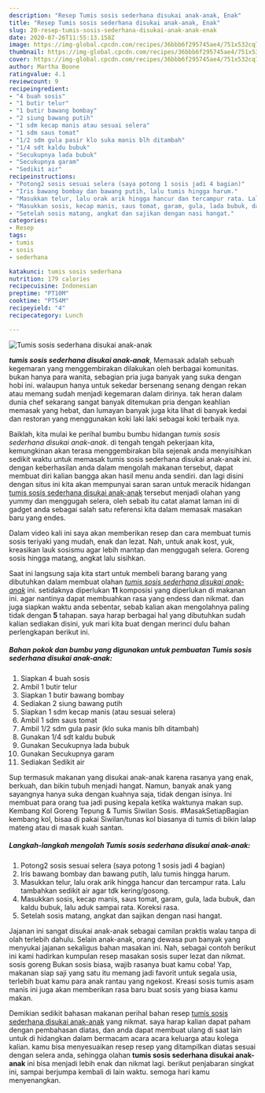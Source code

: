 ```yaml
---
description: "Resep Tumis sosis sederhana disukai anak-anak, Enak"
title: "Resep Tumis sosis sederhana disukai anak-anak, Enak"
slug: 20-resep-tumis-sosis-sederhana-disukai-anak-anak-enak
date: 2020-07-26T11:55:13.158Z
image: https://img-global.cpcdn.com/recipes/36bbb6f295745ae4/751x532cq70/tumis-sosis-sederhana-disukai-anak-anak-foto-resep-utama.jpg
thumbnail: https://img-global.cpcdn.com/recipes/36bbb6f295745ae4/751x532cq70/tumis-sosis-sederhana-disukai-anak-anak-foto-resep-utama.jpg
cover: https://img-global.cpcdn.com/recipes/36bbb6f295745ae4/751x532cq70/tumis-sosis-sederhana-disukai-anak-anak-foto-resep-utama.jpg
author: Martha Boone
ratingvalue: 4.1
reviewcount: 9
recipeingredient:
- "4 buah sosis"
- "1 butir telur"
- "1 butir bawang bombay"
- "2 siung bawang putih"
- "1 sdm kecap manis atau sesuai selera"
- "1 sdm saus tomat"
- "1/2 sdm gula pasir klo suka manis blh ditambah"
- "1/4 sdt kaldu bubuk"
- "Secukupnya lada bubuk"
- "Secukupnya garam"
- "Sedikit air"
recipeinstructions:
- "Potong2 sosis sesuai selera (saya potong 1 sosis jadi 4 bagian)"
- "Iris bawang bombay dan bawang putih, lalu tumis hingga harum."
- "Masukkan telur, lalu orak arik hingga hancur dan tercampur rata. Lalu tambahkan sedikit air agar tdk kering/gosong."
- "Masukkan sosis, kecap manis, saus tomat, garam, gula, lada bubuk, dan kaldu bubuk, lalu aduk sampai rata. Koreksi rasa."
- "Setelah sosis matang, angkat dan sajikan dengan nasi hangat."
categories:
- Resep
tags:
- tumis
- sosis
- sederhana

katakunci: tumis sosis sederhana 
nutrition: 179 calories
recipecuisine: Indonesian
preptime: "PT10M"
cooktime: "PT54M"
recipeyield: "4"
recipecategory: Lunch

---
```



![Tumis sosis sederhana disukai anak-anak](https://img-global.cpcdn.com/recipes/36bbb6f295745ae4/751x532cq70/tumis-sosis-sederhana-disukai-anak-anak-foto-resep-utama.jpg)

<b><i>tumis sosis sederhana disukai anak-anak</i></b>, Memasak adalah sebuah kegemaran yang menggembirakan dilakukan oleh berbagai komunitas. bukan hanya para wanita, sebagian pria juga banyak yang suka dengan hobi ini. walaupun hanya untuk sekedar bersenang senang dengan rekan atau memang sudah menjadi kegemaran dalam dirinya. tak heran dalam dunia chef sekarang sangat banyak ditemukan pria dengan keahlian memasak yang hebat, dan lumayan banyak juga kita lihat di banyak kedai dan restoran yang menggunakan koki laki laki sebagai koki terbaik nya.

Baiklah, kita mulai ke perihal bumbu bumbu hidangan <i>tumis sosis sederhana disukai anak-anak</i>. di tengah tengah pekerjaan kita, kemungkinan akan terasa menggembirakan bila sejenak anda menyisihkan sedikit waktu untuk memasak tumis sosis sederhana disukai anak-anak ini. dengan keberhasilan anda dalam mengolah makanan tersebut, dapat membuat diri kalian bangga akan hasil menu anda sendiri. dan lagi disini dengan situs ini kita akan mempunyai saran saran untuk meracik hidangan <u>tumis sosis sederhana disukai anak-anak</u> tersebut menjadi olahan yang yummy dan menggugah selera, oleh sebab itu catat alamat laman ini di gadget anda sebagai salah satu referensi kita dalam memasak masakan baru yang endes.

Dalam video kali ini saya akan memberikan resep dan cara membuat tumis sosis teriyaki yang mudah, enak dan lezat. Nah, untuk anak kost, yuk, kreasikan lauk sosismu agar lebih mantap dan menggugah selera. Goreng sosis hingga matang, angkat lalu sisihkan.


Saat ini langsung saja kita start untuk membeli barang barang yang dibutuhkan dalam membuat olahan <u><i>tumis sosis sederhana disukai anak-anak</i></u> ini. setidaknya diperlukan <b>11</b> komposisi yang diperlukan di makanan ini. agar nantinya dapat membuahkan rasa yang endess dan nikmat. dan juga siapkan waktu anda sebentar, sebab kalian akan mengolahnya paling tidak dengan <b>5</b> tahapan. saya harap berbagai hal yang dibutuhkan sudah kalian sediakan disini, yuk mari kita buat dengan merinci dulu bahan perlengkapan berikut ini.

<!--inarticleads1-->

##### Bahan pokok dan bumbu yang digunakan untuk pembuatan Tumis sosis sederhana disukai anak-anak:

1. Siapkan 4 buah sosis
1. Ambil 1 butir telur
1. Siapkan 1 butir bawang bombay
1. Sediakan 2 siung bawang putih
1. Siapkan 1 sdm kecap manis (atau sesuai selera)
1. Ambil 1 sdm saus tomat
1. Ambil 1/2 sdm gula pasir (klo suka manis blh ditambah)
1. Gunakan 1/4 sdt kaldu bubuk
1. Gunakan Secukupnya lada bubuk
1. Gunakan Secukupnya garam
1. Sediakan Sedikit air


Sup termasuk makanan yang disukai anak-anak karena rasanya yang enak, berkuah, dan bikin tubuh menjadi hangat. Namun, banyak anak yang sayangnya hanya suka dengan kuahnya saja, tidak dengan isinya. Ini membuat para orang tua jadi pusing kepala ketika waktunya makan sup. Kembang Kol Goreng Tepung &amp; Tumis Siwilan Sosis. #MasakSetiapBagian kembang kol, bisaa di pakai Siwilan/tunas kol biasanya di tumis di bikin lalap mateng atau di masak kuah santan. 

<!--inarticleads2-->

##### Langkah-langkah mengolah Tumis sosis sederhana disukai anak-anak:

1. Potong2 sosis sesuai selera (saya potong 1 sosis jadi 4 bagian)
1. Iris bawang bombay dan bawang putih, lalu tumis hingga harum.
1. Masukkan telur, lalu orak arik hingga hancur dan tercampur rata. Lalu tambahkan sedikit air agar tdk kering/gosong.
1. Masukkan sosis, kecap manis, saus tomat, garam, gula, lada bubuk, dan kaldu bubuk, lalu aduk sampai rata. Koreksi rasa.
1. Setelah sosis matang, angkat dan sajikan dengan nasi hangat.


Jajanan ini sangat disukai anak-anak sebagai camilan praktis walau tanpa di olah terlebih dahulu. Selain anak-anak, orang dewasa pun banyak yang menyukai jajanan sekaligus bahan masakan ini. Nah, sebagai contoh berikut ini kami hadirkan kumpulan resep masakan sosis super lezat dan nikmat. sosis goreng Bukan sosis biasa, wajib rasanya buat kamu coba! Yap, makanan siap saji yang satu itu memang jadi favorit untuk segala usia, terlebih buat kamu para anak rantau yang ngekost. Kreasi sosis tumis asam manis ini juga akan memberikan rasa baru buat sosis yang biasa kamu makan. 

Demikian sedikit bahasan makanan perihal bahan resep <u>tumis sosis sederhana disukai anak-anak</u> yang nikmat. saya harap kalian dapat paham dengan pembahasan diatas, dan anda dapat membuat ulang di saat lain untuk di hidangkan dalam bermacam acara acara keluarga atau kolega kalian. kamu bisa menyesuaikan resep resep yang ditampilkan diatas sesuai dengan selera anda, sehingga olahan <b>tumis sosis sederhana disukai anak-anak</b> ini bisa menjadi lebih enak dan nikmat lagi. berikut penjabaran singkat ini, sampai berjumpa kembali di lain waktu. semoga hari kamu menyenangkan.
